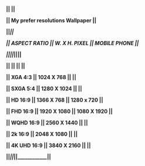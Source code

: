<b><p>||                                                  ||</b></p>
<b><p>||          My prefer resolutions Wallpaper         ||</b></p>
<b><p>||__________________________________________________||</b></p>
<b><p>|| ASPECT RATIO    || W. X H. PIXEL || MOBILE PHONE ||</b></p>
<b><p>||_________________||_______________||______________||</b></p>
<b><p>||                 ||               ||              ||</b></p>
<b><p>|| XGA	    4:3	 ||  1024 X 768   ||              ||</b></p>
<b><p>|| SXGA	    5:4	 ||  1280 X 1024  ||              ||</b></p>
<b><p>|| HD	   16:9	 ||  1366 X 768   || 1280 x 720   ||</b></p>
<b><p>|| FHD	   16:9	 ||  1920 X 1080  || 1080 X 1920  ||</b></p>
<b><p>|| WQHD	   16:9	 ||  2560 X 1440  ||              ||</b></p>
<b><p>|| 2k        16:9  ||  2048 X 1080  ||              ||</b></p>
<b><p>|| 4K UHD    16:9  ||  3840 X 2160  ||              ||</b></p>
<b><p>||_________________||_______________||______________||</b></p> 
